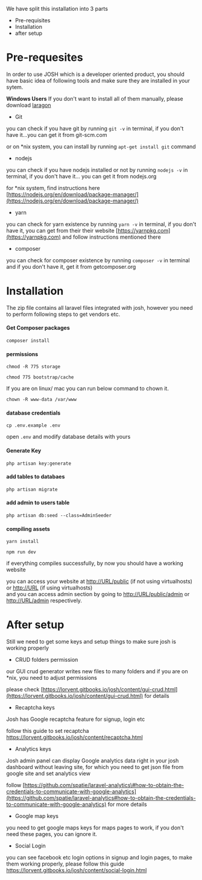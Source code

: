 We have split this installation into 3 parts

* Pre-requisites 
* Installation
* after setup

# Pre-requesites

In order to use JOSH which is a developer oriented product, you should have basic idea of following tools and make sure they are installed in your sytem.

**Windows Users** If you don't want to install all of them manually, please download [laragon](https://laragon.org/)

* Git 

you can check if you have git by running `git -v` in terminal, if you don't have it...you can get it from git-scm.com

or on \*nix system, you can install by running `apt-get install git` command

* nodejs

you can check if you have nodejs installed or not by running `nodejs -v` in terminal, if you don't have it... you can get it from nodejs.org

for \*nix system, find instructions here [https://nodejs.org/en/download/package-manager/](https://nodejs.org/en/download/package-manager/)

* yarn

you can check for yarn existence by running `yarn -v` in terminal, if you don't have it, you can get from their their website [https://yarnpkg.com](https://yarnpkg.com) and follow instructions mentioned there

* composer

you can check for composer existence by running `composer -v` in terminal and if you don't have it, get it from getcomposer.org

# Installation

The zip file contains all laravel files integrated with josh, however you need to perform following steps to get vendors etc.

#### Get Composer packages

`composer install`

#### permissions

```
chmod -R 775 storage

chmod 775 bootstrap/cache
```

If you are on linux/ mac you can run below command to chown it.

```
chown -R www-data /var/www
```

#### database credentials

```
cp .env.example .env
```

open `.env` and modify database details with yours

#### Generate Key

```
php artisan key:generate
```

#### add tables to databaes

`php artisan migrate`

#### add admin to users table

`php artisan db:seed --class=AdminSeeder`

#### compiling assets

`yarn install`

`npm run dev`

if everything compiles successfully, by now you should have a working website

you can access your website at [http://URL/public](http://URL/public) \(if not using virtualhosts\) or [http://URL](http://URL) \(if using virtualhosts\)  
and you can access admin section by going to [http://URL/public/admin](http://URL/public/admin) or [http://URL/admin](http://URL/admin) respectively.

# After setup

Still we need to get some keys and setup things to make sure josh is working properly

* CRUD folders permission

our GUI crud generator writes new files to many folders and if you are on \*nix, you need to adjust permissions

please check [https://lorvent.gitbooks.io/josh/content/gui-crud.html](https://lorvent.gitbooks.io/josh/content/gui-crud.html) for details

* Recaptcha keys

Josh has Google recaptcha feature for signup, login etc

follow this guide to set recaptcha https://lorvent.gitbooks.io/josh/content/recaptcha.html

* Analytics keys

Josh admin panel can display Google analytics data right in your josh dashboard without leaving site, for which you need to get json file from google site and set analytics view

follow [https://github.com/spatie/laravel-analytics\#how-to-obtain-the-credentials-to-communicate-with-google-analytics](https://github.com/spatie/laravel-analytics#how-to-obtain-the-credentials-to-communicate-with-google-analytics) for more details

* Google map keys

you need to get google maps keys for maps pages to work, if you don't need these pages, you can ignore it.



* Social Login

you can see facebook etc login options in signup and login pages, to make them working properly, please follow this guide https://lorvent.gitbooks.io/josh/content/social-login.html



